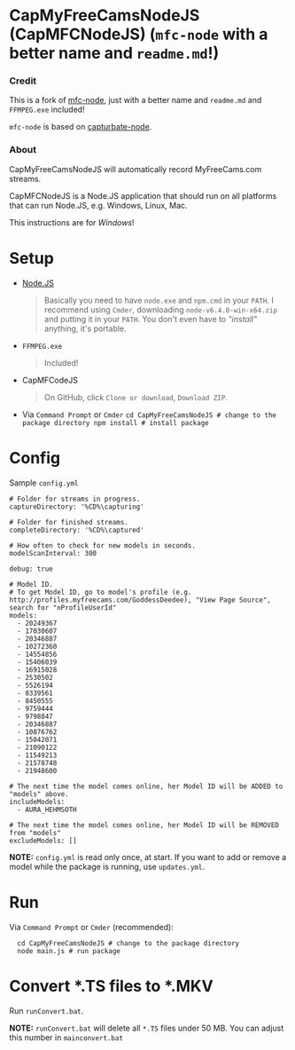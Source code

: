 CapMyFreeCamsNodeJS (CapMFCNodeJS) (`mfc-node` with a better name and `readme.md`!)
==========

### Credit ###

This is a fork of [mfc-node](https://github.com/sstativa/mfc-node), just with a better name and `readme.md` and `FFMPEG.exe` included!

`mfc-node` is based on [capturbate-node](https://github.com/SN4T14/capturebate-node).


### About ###

CapMyFreeCamsNodeJS will automatically record MyFreeCams.com streams.

CapMFCNodeJS is a Node.JS application that should run on all platforms that can run Node.JS, e.g. Windows, Linux, Mac.

This instructions are for *Windows*!

Setup
==========

* [Node.JS](https://nodejs.org/download/)
	>Basically you need to have `node.exe` and `npm.cmd` in your `PATH`. I recommend using `Cmder`, downloading `node-v6.4.0-win-x64.zip` and putting it in your `PATH`. You don't even have to *"install"* anything, it's portable.

* `FFMPEG.exe`
	>Included!

* CapMFCodeJS
	>On GitHub, click `Clone or download`, `Download ZIP`.

* Via `Command Prompt` or `Cmder`
    	```
    	cd CapMyFreeCamsNodeJS # change to the package directory
    	npm install # install package
		```

Config
===========

Sample `config.yml`

```
# Folder for streams in progress.
captureDirectory: '%CD%\capturing'

# Folder for finished streams.
completeDirectory: '%CD%\captured'

# How often to check for new models in seconds.
modelScanInterval: 300

debug: true

# Model ID.
# To get Model ID, go to model's profile (e.g. http://profiles.myfreecams.com/GoddessDeedee), "View Page Source", search for "nProfileUserId"
models:
  - 20249367
  - 17030607
  - 20346887
  - 10272360
  - 14554856
  - 15406039
  - 16915028
  - 2530502
  - 5526194
  - 8339561
  - 8450555
  - 9759444
  - 9798847
  - 20346887
  - 10876762
  - 15042071
  - 21090122
  - 11549213
  - 21578748
  - 21948600

# The next time the model comes online, her Model ID will be ADDED to "models" above.
includeModels:
  - AURA_HEHMSOTH

# The next time the model comes online, her Model ID will be REMOVED from "models"
excludeModels: []
```
**NOTE:** `config.yml` is read only once, at start. If you want to add or remove a model while the package is running, use `updates.yml`.

Run
===========

Via `Command Prompt` or `Cmder` (recommended):

```
  cd CapMyFreeCamsNodeJS # change to the package directory
  node main.js # run package
```

Convert *.TS files to *.MKV
===========

Run `runConvert.bat`.

**NOTE:** `runConvert.bat` will delete all `*.TS` files under 50 MB. You can adjust this number in `mainconvert.bat`